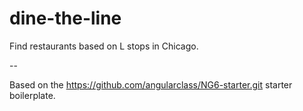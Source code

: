 # dine-the-line

Find restaurants based on L stops in Chicago.

--

Based on the https://github.com/angularclass/NG6-starter.git starter boilerplate.